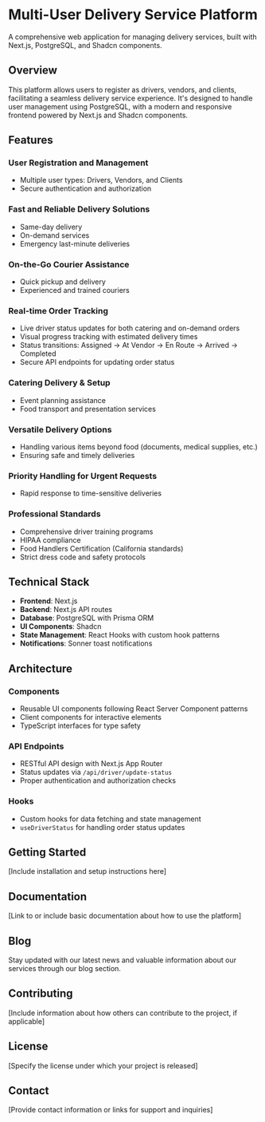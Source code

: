 # Multi-User Delivery Service Platform

A comprehensive web application for managing delivery services, built with Next.js, PostgreSQL, and Shadcn components.

## Overview

This platform allows users to register as drivers, vendors, and clients, facilitating a seamless delivery service experience. It's designed to handle user management using PostgreSQL, with a modern and responsive frontend powered by Next.js and Shadcn components.

## Features

### User Registration and Management
- Multiple user types: Drivers, Vendors, and Clients
- Secure authentication and authorization

### Fast and Reliable Delivery Solutions
- Same-day delivery
- On-demand services
- Emergency last-minute deliveries

### On-the-Go Courier Assistance
- Quick pickup and delivery
- Experienced and trained couriers

### Real-time Order Tracking
- Live driver status updates for both catering and on-demand orders
- Visual progress tracking with estimated delivery times
- Status transitions: Assigned → At Vendor → En Route → Arrived → Completed
- Secure API endpoints for updating order status

### Catering Delivery & Setup
- Event planning assistance
- Food transport and presentation services

### Versatile Delivery Options
- Handling various items beyond food (documents, medical supplies, etc.)
- Ensuring safe and timely deliveries

### Priority Handling for Urgent Requests
- Rapid response to time-sensitive deliveries

### Professional Standards
- Comprehensive driver training programs
- HIPAA compliance
- Food Handlers Certification (California standards)
- Strict dress code and safety protocols

## Technical Stack

- **Frontend**: Next.js
- **Backend**: Next.js API routes
- **Database**: PostgreSQL with Prisma ORM
- **UI Components**: Shadcn
- **State Management**: React Hooks with custom hook patterns
- **Notifications**: Sonner toast notifications

## Architecture

### Components
- Reusable UI components following React Server Component patterns
- Client components for interactive elements
- TypeScript interfaces for type safety

### API Endpoints
- RESTful API design with Next.js App Router
- Status updates via `/api/driver/update-status`
- Proper authentication and authorization checks

### Hooks
- Custom hooks for data fetching and state management
- `useDriverStatus` for handling order status updates

## Getting Started

[Include installation and setup instructions here]

## Documentation

[Link to or include basic documentation about how to use the platform]

## Blog

Stay updated with our latest news and valuable information about our services through our blog section.

## Contributing

[Include information about how others can contribute to the project, if applicable]

## License

[Specify the license under which your project is released]

## Contact

[Provide contact information or links for support and inquiries]